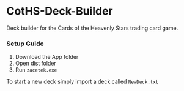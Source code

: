 # CotHS-Deck-Builder
Deck builder for the Cards of the Heavenly Stars trading card game.

### Setup Guide

1. Download the App folder
2. Open dist folder
3. Run `zacetek.exe`

To start a new deck simply import a deck called `NewDeck.txt`
